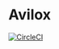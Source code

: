 # Avilox

[![CircleCI](https://circleci.com/gh/Vahaagn/Avilox/tree/dev.svg?style=svg&circle-token=d114618fcb1e4c342eb9b5715df295cf8fed0731)](https://circleci.com/gh/Vahaagn/Avilox/tree/dev)
